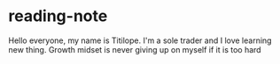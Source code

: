 # reading-note
Hello everyone, my name is Titilope.
I'm a sole trader and I love learning new thing.
Growth midset is never giving up on myself if it is too hard

